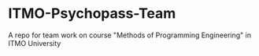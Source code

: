# ITMO-Psychopass-Team
A repo for team work on course "Methods of Programming Engineering" in ITMO University

